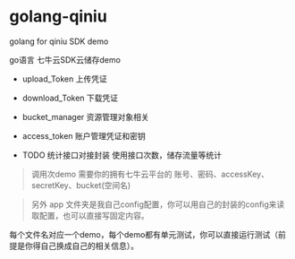 # golang-qiniu

golang for qiniu SDK demo

go语言 七牛云SDK云储存demo

- upload_Token 上传凭证

- download_Token 下载凭证

- bucket_manager 资源管理对象相关

- access_token 账户管理凭证和密钥

- TODO 统计接口对接封装 使用接口次数，储存流量等统计

> 调用次demo 需要你的拥有七牛云平台的 账号、密码、accessKey、secretKey、bucket(空间名)

> 另外 app 文件夹是我自己config配置，你可以用自己的封装的config来读取配置，也可以直接写固定内容。


每个文件名对应一个demo，每个demo都有单元测试，你可以直接运行测试（前提是你得自己换成自己的相关信息）。